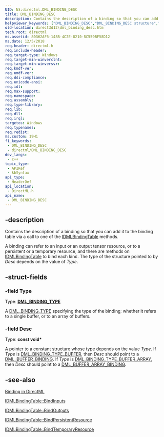 ```yaml
---
UID: NS:directml.DML_BINDING_DESC
title: DML_BINDING_DESC
description: Contains the description of a binding so that you can add it to the binding table via a call to one of the IDMLBindingTable methods.
helpviewer_keywords: ["DML_BINDING_DESC","DML_BINDING_DESC structure","direct3d12.dml_binding_desc","directml/DML_BINDING_DESC"]
old-location: direct3d12\dml_binding_desc.htm
tech.root: directml
ms.assetid: 80362AF6-148B-4C2E-8210-BC559BF58D12
ms.date: 12/5/2018
req.header: directml.h
req.include-header: 
req.target-type: Windows
req.target-min-winverclnt: 
req.target-min-winversvr: 
req.kmdf-ver: 
req.umdf-ver: 
req.ddi-compliance: 
req.unicode-ansi: 
req.idl: 
req.max-support: 
req.namespace: 
req.assembly: 
req.type-library: 
req.lib: 
req.dll: 
req.irql: 
targetos: Windows
req.typenames: 
req.redist: 
ms.custom: 19H1
f1_keywords:
 - DML_BINDING_DESC
 - directml/DML_BINDING_DESC
dev_langs:
 - c++
topic_type:
 - APIRef
 - kbSyntax
api_type:
 - HeaderDef
api_location:
 - DirectML.h
api_name:
 - DML_BINDING_DESC
---
```


## -description

Contains the description of a binding so that you can add it to the binding table via a call to one of the [IDMLBindingTable](/windows/win32/api/directml/nn-directml-idmlbindingtable) methods.

 A binding can refer to an input or an output tensor resource, or to a persistent or a temporary resource, and there are methods on [IDMLBindingTable](/windows/win32/api/directml/nn-directml-idmlbindingtable) to bind each kind. The type of the structure pointed to by <i>Desc</i> depends on the value of <i>Type</i>.

## -struct-fields

### -field Type

Type: [**DML_BINDING_TYPE**](/windows/win32/api/directml/ne-directml-dml_binding_type)

A [DML_BINDING_TYPE](/windows/win32/api/directml/ne-directml-dml_binding_type) specifying the type of the binding; whether it refers to a single buffer, or to an array of buffers.

### -field Desc

Type: <b>const void*</b>

A pointer to a constant structure whose type depends on the value <i>Type</i>. If <i>Type</i> is [DML_BINDING_TYPE_BUFFER](/windows/win32/api/directml/ne-directml-dml_binding_type), then <i>Desc</i> should point to a [DML_BUFFER_BINDING](/windows/win32/api/directml/ns-directml-dml_buffer_binding). If <i>Type</i> is [DML_BINDING_TYPE_BUFFER_ARRAY](/windows/win32/api/directml/ne-directml-dml_binding_type), then <i>Desc</i> should point to a [DML_BUFFER_ARRAY_BINDING](/windows/win32/api/directml/ns-directml-dml_buffer_array_binding).

## -see-also

<a href="/windows/ai/directml/dml-binding">Binding in DirectML</a>

[IDMLBindingTable::BindInputs](/windows/win32/api/directml/nf-directml-idmlbindingtable-bindinputs)

[IDMLBindingTable::BindOutputs](/windows/win32/api/directml/nf-directml-idmlbindingtable-bindoutputs)

[IDMLBindingTable::BindPersistentResource](/windows/win32/api/directml/nf-directml-idmlbindingtable-bindpersistentresource)

[IDMLBindingTable::BindTemporaryResource](/windows/win32/api/directml/nf-directml-idmlbindingtable-bindtemporaryresource)
